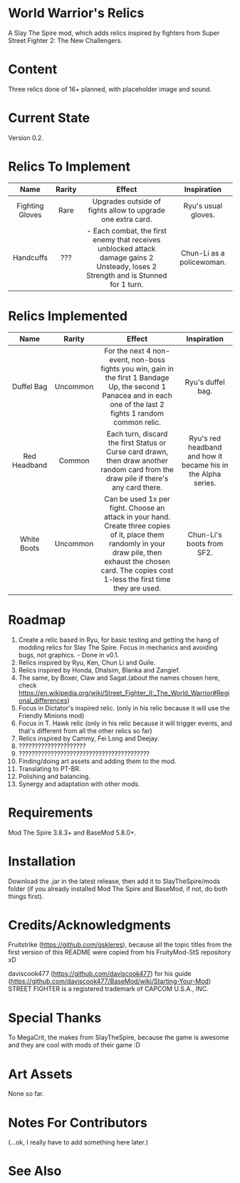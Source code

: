 # World Warrior's Relics
A Slay The Spire mod, which adds relics inspired by fighters from Super Street Fighter 2: The New Challengers.

# Content

Three relics done of 16+ planned, with placeholder image and sound.

# Current State

Version 0.2.

# Relics To Implement

| Name  | Rarity | Effect | Inspiration |
| :---:   | :---: | :---: | :---: |
| Fighting Gloves | Rare | Upgrades outside of fights allow to upgrade one extra card. | Ryu's usual gloves. |
| Handcuffs | ??? | - Each combat, the first enemy that receives unblocked attack damage gains 2 Unsteady, loses 2 Strength and is Stunned for 1 turn. | Chun-Li as a policewoman. |


# Relics Implemented

| Name  | Rarity | Effect | Inspiration |
| :---:   | :---: | :---: | :---: |
| Duffel Bag | Uncommon | For the next 4 non-event, non-boss fights you win, gain in the first 1 Bandage Up, the second 1 Panacea and in each one of the last 2 fights 1 random common relic. | Ryu's duffel bag. |
| Red Headband | Common | Each turn, discard the first Status or Curse card drawn, then draw another random card from the draw pile if there's any card there. | Ryu's red headband and how it became his in the Alpha series. |
| White Boots | Uncommon | Can be used 1x per fight. Choose an attack in your hand. Create three copies of it, place them randomly in your draw pile, then exhaust the chosen card. The copies cost 1-less the first time they are used. | Chun-Li's boots from SF2.

# Roadmap

1. Create a relic based in Ryu, for basic testing and getting the hang of modding relics for Slay The Spire. Focus in mechanics and avoiding bugs, not graphics. - Done in v0.1.
2. Relics inspired by Ryu, Ken, Chun Li and Guile.
3. Relics inspired by Honda, Dhalsim, Blanka and Zangief.
4. The same, by Boxer, Claw and Sagat.(about the names chosen here, check https://en.wikipedia.org/wiki/Street_Fighter_II:_The_World_Warrior#Regional_differences)
5. Focus in Dictator's inspired relic. (only in his relic because it will use the Friendly Minions mod)
6. Focus in T. Hawk relic (only in his relic because it will trigger events, and that's different from all the other relics so far)
7. Relics inspired by Cammy, Fei Long and Deejay.
8. ?????????????????????
9. ?????????????????????????????????????????
10. Finding/doing art assets and adding them to the mod.
11. Translating to PT-BR.
12. Polishing and balancing.
13. Synergy and adaptation with other mods.

# Requirements

Mod The Spire 3.8.3+ and BaseMod 5.8.0+.

# Installation

Download the .jar in the latest release, then add it to SlayTheSpire/mods folder (if you already installed Mod The Spire and BaseMod, if not, do both things first).

# Credits/Acknowledgments

Fruitstrike (https://github.com/gskleres), because all the topic titles from the first version of this README were copied from his FruityMod-StS repository xD

daviscook477 (https://github.com/daviscook477) for his guide (https://github.com/daviscook477/BaseMod/wiki/Starting-Your-Mod)
STREET FIGHTER is a registered trademark of CAPCOM U.S.A., INC.

# Special Thanks

To MegaCrit, the makes from SlayTheSpire, because the game is awesome and they are cool with mods of their game :D

# Art Assets

None so far.

# Notes For Contributors

(...ok, I really have to add something here later.)

# See Also
